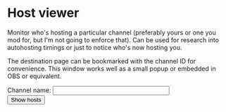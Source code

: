 # Host viewer

Monitor who's hosting a particular channel (preferably yours or one you mod for,
but I'm not going to enforce that). Can be used for research into autohosting
timings or just to notice who's now hosting you.

The destination page can be bookmarked with the channel ID for convenience.
This window works well as a small popup or embedded in OBS or equivalent.

<form method=post>
<label>Channel name: <input name=channel size=30></label><br>
<input type=submit value="Show hosts">
</form>
